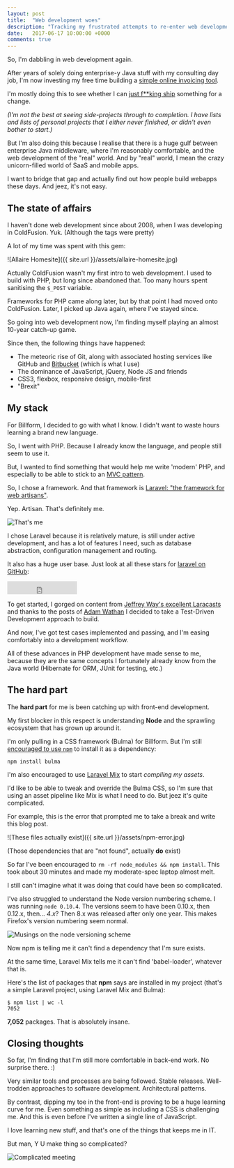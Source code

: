 ```yaml
---
layout: post
title:  "Web development woes"
description: "Tracking my frustrated attempts to re-enter web development"
date:   2017-06-17 10:00:00 +0000
comments: true
---
```


So, I'm dabbling in web development again. 

After years of solely doing enterprise-y Java stuff with my consulting day job, I'm now investing my free time building a [simple online invoicing tool][billform].

I'm mostly doing this to see whether I can [just f**king ship][jfs] something for a change.

_(I'm not the best at seeing side-projects through to completion. I have lists and lists of personal projects that I either never finished, or didn't even bother to start.)_

But I'm also doing this because I realise that there is a huge gulf between enterprise Java middleware, where I'm reasonably comfortable, and the web development of the "real" world. And by "real" world, I mean the crazy unicorn-filled world of SaaS and mobile apps.

I want to bridge that gap and actually find out how people build webapps these days. And jeez, it's not easy.

## The state of affairs

I haven't done web development since about 2008, when I was developing in ColdFusion. Yuk. (Although the tags were pretty)

A lot of my time was spent with this gem:

![Allaire Homesite]({{ site.url }}/assets/allaire-homesite.jpg)

Actually ColdFusion wasn't my first intro to web development. I used to build with PHP, but long since abandoned that. Too many hours spent sanitising the `$_POST` variable. 

Frameworks for PHP came along later, but by that point I had moved onto ColdFusion. Later, I picked up Java again, where I've stayed since.

So going into web development now, I'm finding myself playing an almost 10-year catch-up game.

Since then, the following things have happened:

- The meteoric rise of Git, along with associated hosting services like GitHub and [Bitbucket][bitbucket] (which is what I use)
- The dominance of JavaScript, jQuery, Node JS and friends
- CSS3, flexbox, responsive design, mobile-first
- "Brexit"

## My stack

For Billform, I decided to go with what I know. I didn't want to waste hours learning a brand new language.

So, I went with PHP. Because I already know the language, and people still seem to use it.

But, I wanted to find something that would help me write 'modern' PHP, and especially to be able to stick to an [MVC pattern][mvc]. 

So, I chose a framework. And that framework is [Laravel: "the framework for web artisans"][laravel].

Yep. Artisan. That's definitely me.

![That's me](https://media.giphy.com/media/DWE7Flas4bkdy/giphy.gif)

I chose Laravel because it is relatively mature, is still under active development, and has a lot of features I need, such as database abstraction, configuration management and routing.

It also has a huge user base. Just look at all these stars for [laravel on GitHub][laravel-github]:

<iframe src="https://ghbtns.com/github-btn.html?user=laravel&repo=laravel&type=star&count=true&size=large" frameborder="0" scrolling="0" width="160px" height="30px"></iframe>

To get started, I gorged on content from [Jeffrey Way's excellent Laracasts][laracasts] and thanks to the posts of [Adam Wathan][adamwathan] I decided to take a Test-Driven Development approach to build. 

And now, I've got test cases implemented and passing, and I'm easing comfortably into a development workflow.

All of these advances in PHP development have made sense to me, because they are the same concepts I fortunately already know from the Java world (Hibernate for ORM, JUnit for testing, etc.)

## The hard part

The **hard part** for me is been catching up with front-end development. 

My first blocker in this respect is understanding **Node** and the sprawling ecosystem that has grown up around it. 

I'm only pulling in a CSS framework (Bulma) for Billform. But I'm still [encouraged to use `npm`][bulma-install] to install it as a dependency:

    npm install bulma

I'm also encouraged to use [Laravel Mix][laravel-mix] to start _compiling my assets_.

I'd like to be able to tweak and override the Bulma CSS, so I'm sure that using an asset pipeline like Mix is what I need to do. But jeez it's quite complicated.

For example, this is the error that prompted me to take a break and write this blog post.

![These files actually exist]({{ site.url }}/assets/npm-error.jpg)

(Those dependencies that are "not found", actually **do** exist)

So far I've been encouraged to `rm -rf node_modules && npm install`. This took about 30 minutes and made my moderate-spec laptop almost melt. 

I still can't imagine what it was doing that could have been so complicated.

I've also struggled to understand the Node version numbering scheme. I was running `node 0.10.4`. The versions seem to have been 0.10.x, then 0.12.x, then... _4.x_? Then 8.x was released after only one year. This makes Firefox's version numbering seem normal.

![Musings on the node versioning scheme](https://media.giphy.com/media/zXj92SqHuz2p2/giphy.gif)

Now npm is telling me it can't find a dependency that I'm sure exists. 

At the same time, Laravel Mix tells me it can't find 'babel-loader', whatever that is.

Here's the list of packages that **npm** says are installed in my project (that's a simple Laravel project, using Laravel Mix and Bulma):

    $ npm list | wc -l
    7052

**7,052** packages. That is absolutely insane.

## Closing thoughts

So far, I'm finding that I'm still more comfortable in back-end work. No surprise there. :)

Very similar tools and processes are being followed. Stable releases. Well-trodden approaches to software development. Architectural patterns.

By contrast, dipping my toe in the front-end is proving to be a huge learning curve for me. Even something as simple as including a CSS is challenging me. And this is even before I've written a single line of JavaScript.

I love learning new stuff, and that's one of the things that keeps me in IT.

But man, Y U make thing so complicated?

![Complicated meeting](https://media.giphy.com/media/1Go6snuhSIxQ4/giphy.gif)


[billform]: https://billform.com
[jfs]: https://stackingthebricks.com/just-fucking-ship/
[laravel]: https://laravel.com/
[mvc]: http://www.dummies.com/web-design-development/mobile-apps/the-model-view-controller-mvc-design-pattern/
[laravel-github]: https://github.com/laravel/laravel
[laravel-mix]: https://laravel.com/docs/5.4/mix
[laracasts]: https://laracasts.com/
[adamwathan]: https://adamwathan.me/
[bitbucket]: https://bitbucket.org/product
[bulma-install]: http://bulma.io/documentation/overview/start/

